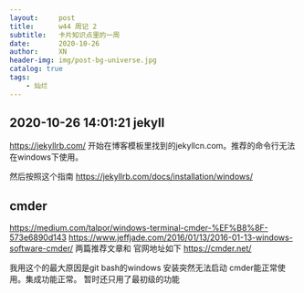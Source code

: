 ```yaml
---
layout:     post
title:      w44 周记 2
subtitle:   卡片知识点里的一周
date:       2020-10-26
author:     XN
header-img: img/post-bg-universe.jpg
catalog: true
tags:
    - 灿烂
---
```


## 2020-10-26 14:01:21 jekyll
https://jekyllrb.com/
开始在博客模板里找到的jekyllcn.com。推荐的命令行无法在windows下使用。

然后按照这个指南
https://jekyllrb.com/docs/installation/windows/



## cmder
https://medium.com/talpor/windows-terminal-cmder-%EF%B8%8F-573e6890d143
https://www.jeffjade.com/2016/01/13/2016-01-13-windows-software-cmder/
两篇推荐文章和 官网地址如下
https://cmder.net/

我用这个的最大原因是git bash的windows 安装突然无法启动
cmder能正常使用。集成功能正常。
暂时还只用了最初级的功能



